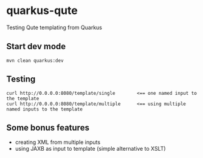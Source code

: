 # quarkus-qute
Testing Qute templating from Quarkus

## Start dev mode
```
mvn clean quarkus:dev
```

## Testing
```
curl http://0.0.0.0:8080/template/single        <== one named input to the template
curl http://0.0.0.0:8080/template/multiple      <== using multiple named inputs to the template
```

## Some bonus features
- creating XML from multiple inputs
- using JAXB as input to template (simple alternative to XSLT)

